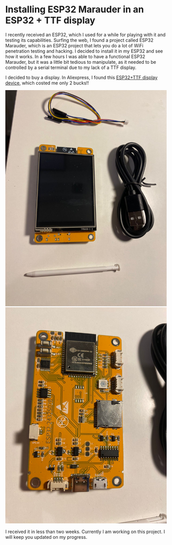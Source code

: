 # Installing ESP32 Marauder in an ESP32 + TTF display
I recently received an ESP32, which I used for a while for playing with it and testing its capabilities. Surfing the web, I found a project called ESP32 Marauder, which is an ESP32 project that lets you do a lot of WiFi penetration testing and hacking. I decided to install it in my ESP32 and see how it works. In a few hours I was able to have a functional ESP32 Marauder, but it was a little bit tedious to manipulate, as it needed to be controlled by a serial terminal due to my lack of a TTF display. 

I decided to buy a display. In Aliexpress, I found this [ESP32+TTF display device](https://www.aliexpress.com/item/1005006604267846.html), which costed me only 2 bucks!!
<div align=center>
    <img src="assets/esp32-ttf-1.jpeg" width="600" />
    <img src="assets/esp32-ttf-2.jpeg" width="600" />
</div>

I received it in less than two weeks. Currently I am working on this project. I will keep you updated on my progress. 
